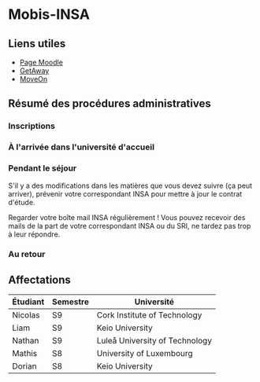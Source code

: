 # Mobis-INSA

## Liens utiles

- [Page Moodle](https://moodleng.insa-rennes.fr/course/view.php?id=2957)
- [GetAway](https://getawayfrom.insa-rennes.fr)
- [MoveOn](https://insarennes.moveonfr.com/publisher/1/fra#)

## Résumé des procédures administratives

### Inscriptions

### À l'arrivée dans l'université d'accueil

### Pendant le séjour

S'il y a des modifications dans les matières que vous devez suivre (ça peut arriver), prévenir votre correspondant INSA pour mettre à jour le contrat d'étude.

Regarder votre boîte mail INSA régulièrement ! Vous pouvez recevoir des mails de la part de votre correspondant INSA ou du SRI, ne tardez pas trop à leur répondre.

### Au retour

## Affectations

| Étudiant | Semestre | Université                     |
|----------|----------|--------------------------------|
| Nicolas  | S9       | Cork Institute of Technology   |
| Liam     | S9       | Keio University                |
| Nathan   | S9       | Luleå University of Technology |
| Mathis   | S8       | University of Luxembourg       |
| Dorian   | S8       | Keio University                |

